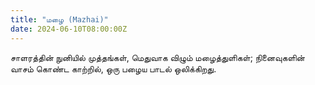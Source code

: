 ```yaml
---
title: "மழை (Mazhai)"
date: 2024-06-10T08:00:00Z
---
```


சாளரத்தின் நுனியில் முத்தங்கள்,
மெதுவாக விழும் மழைத்துளிகள்;
நினைவுகளின் வாசம் கொண்ட காற்றில்,
ஒரு பழைய பாடல் ஒலிக்கிறது.
